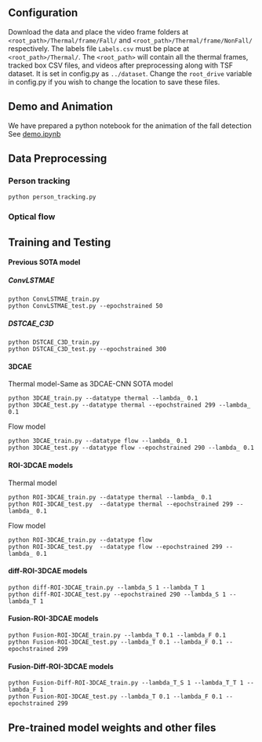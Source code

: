 ## Configuration 
Download the data and place the video frame folders at ```<root_path>/Thermal/frame/Fall/``` and ```<root_path>/Thermal/frame/NonFall/``` respectively. The labels file ```Labels.csv``` must be place at ```<root_path>/Thermal/```. 
The ```<root_path>``` will contain all the thermal frames, tracked box CSV files, and videos after preprocessing along with TSF dataset. It is set in config.py as ```../dataset```. 
Change the ```root_drive``` variable in config.py if you wish to change the location to save these files.

## Demo and Animation
We have prepared a python notebook for the animation of the fall detection See [demo.ipynb](demo.ipynb) 

## Data Preprocessing
### Person tracking

```
python person_tracking.py
```
### Optical flow

## Training and Testing

#### Previous SOTA model

##### ConvLSTMAE
```
python ConvLSTMAE_train.py
python ConvLSTMAE_test.py --epochstrained 50
```

##### DSTCAE_C3D
```
python DSTCAE_C3D_train.py
python DSTCAE_C3D_test.py --epochstrained 300
```

#### 3DCAE

Thermal model-Same as 3DCAE-CNN SOTA model
```
python 3DCAE_train.py --datatype thermal --lambda_ 0.1
python 3DCAE_test.py --datatype thermal --epochstrained 299 --lambda_ 0.1
```
Flow model
```
python 3DCAE_train.py --datatype flow --lambda_ 0.1
python 3DCAE_test.py --datatype flow --epochstrained 290 --lambda_ 0.1
```

#### ROI-3DCAE models

Thermal model
```
python ROI-3DCAE_train.py --datatype thermal --lambda_ 0.1
python ROI-3DCAE_test.py  --datatype thermal --epochstrained 299 --lambda_ 0.1
```
Flow model
```
python ROI-3DCAE_train.py --datatype flow
python ROI-3DCAE_test.py  --datatype flow --epochstrained 299 --lambda_ 0.1
```

#### diff-ROI-3DCAE models

```
python diff-ROI-3DCAE_train.py --lambda_S 1 --lambda_T 1
python diff-ROI-3DCAE_test.py --epochstrained 290 --lambda_S 1 --lambda_T 1
```

#### Fusion-ROI-3DCAE models

```
python Fusion-ROI-3DCAE_train.py --lambda_T 0.1 --lambda_F 0.1
python Fusion-ROI-3DCAE_test.py --lambda_T 0.1 --lambda_F 0.1 --epochstrained 299
```

#### Fusion-Diff-ROI-3DCAE models

```
python Fusion-Diff-ROI-3DCAE_train.py --lambda_T_S 1 --lambda_T_T 1 --lambda_F 1
python Fusion-ROI-3DCAE_test.py --lambda_T 0.1 --lambda_F 0.1 --epochstrained 299
```

## Pre-trained model weights and other files

